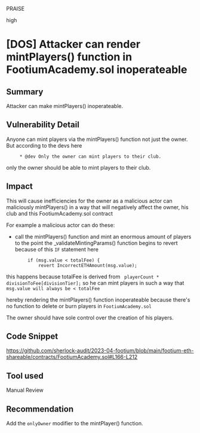 PRAISE

high

# [DOS] Attacker can render mintPlayers() function in FootiumAcademy.sol  inoperateable

## Summary
Attacker can make mintPlayers() inoperateable.
## Vulnerability Detail
Anyone can mint players via the mintPlayers() function not just the owner.
But according to the devs here
```solidity
     * @dev Only the owner can mint players to their club.
```
only the owner should be able to mint players to their club.

## Impact
This will cause inefficiencies for the owner as a malicious actor can maliciously mintPlayers() in a way that will negatively affect the owner, his club and this FootiumAcademy.sol contract

For example a malicious actor can do these:

- call the mintPlayers() function and mint an enormous amount of players to the point the _validateMintingParams() function begins to revert because of this `IF` statement here
```solidity
        if (msg.value < totalFee) {
            revert IncorrectETHAmount(msg.value);
```
this happens because totalFee is derived from ` playerCount * divisionToFee[divisionTier];` so he can mint players in such a way that `msg.value will always be < totalFee`

hereby rendering the mintPlayers() function inoperateable because there's no function to delete or burn players in `FootiumAcademy.sol`

The owner should have sole control over the creation of his players.

## Code Snippet
https://github.com/sherlock-audit/2023-04-footium/blob/main/footium-eth-shareable/contracts/FootiumAcademy.sol#L166-L212
## Tool used

Manual Review

## Recommendation
Add the `onlyOwner` modifier to the mintPlayer() function.